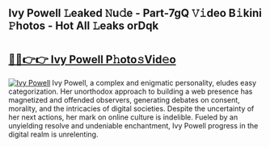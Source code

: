 ## Ivy Powell 𝙻eaked 𝙽u𝚍e - Part-7gQ 𝚅𝚒deo B𝚒kini 𝙿hotos - Hot All 𝙻eaks orDqk

# <h2><a href="http://ld59djq.urlbe.top/?page=Ivy+Powell">🔗🔗👉👉 Ivy Powell P𝚑oto𝚜Vid𝚎o</a></h2>

[![Ivy Powell](https://i.imgur.com/eBuTRDB.gif)](http://ld59djq.urlbe.top/?page=Ivy+Powell)
Ivy Powell, a complex and enigmatic personality, eludes easy categorization. Her unorthodox approach to building a web presence has magnetized and offended observers, generating debates on consent, morality, and the intricacies of digital societies. Despite the uncertainty of her next actions, her mark on online culture is indelible. Fueled by an unyielding resolve and undeniable enchantment, Ivy Powell progress in the digital realm is unrelenting.
